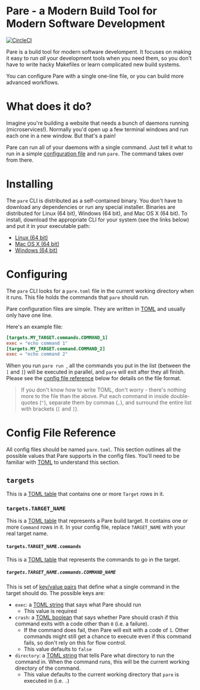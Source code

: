 # Pare - a Modern Build Tool for Modern Software Development

[![CircleCI](https://circleci.com/gh/arschles/pare.svg?style=svg)](https://circleci.com/gh/arschles/pare)

Pare is a build tool for modern software develompent. It focuses on making it easy to run _all_ your development
tools when you need them, so you don't have to write hacky Makefiles or learn complicated new build systems.

You can configure Pare with a single one-line file, or you can build more advanced workflows.

# What does it do?

Imagine you're building a website that needs a bunch of daemons running (microservices!). Normally
you'd open up a few terminal windows and run each one in a new window. But that's a pain!

Pare can run all of your daemons with a single command. Just tell it what to run in a simple 
[configuration file](#configuring) and run `pare`. The command takes over from there.

# Installing

The `pare` CLI is distributed as a self-contained binary. You don't have to download any
dependencies or run any special installer. Binaries are distributed for Linux (64 bit),
Windows (64 bit), and Mac OS X (64 bit). To install, download the appropriate CLI
for your system (see the links below) and put it in your executable path:

- [Linux (64 bit)](https://storage.googleapis.com/pare-cli/pare_linux_amd64)
- [Mac OS X (64 bit)](https://storage.googleapis.com/pare-cli/pare_darwin_amd64)
- [Windows (64 bit)](https://storage.googleapis.com/pare-cli/pare_windows_amd64.exe)

# Configuring

The `pare` CLI looks for a `pare.toml` file in the current working directory when it runs. This file holds the commands that `pare` should run.

Pare configuration files are simple. They are written in 
[TOML](https://github.com/toml-lang/toml) and usually only have one line.

Here's an example file:

```toml
[targets.MY_TARGET.commands.COMMAND_1]
exec = "echo command 1"
[targets.MY_TARGET.command.COMMAND_2]
exec = "echo command 2"
```

When you run `pare run `, all the commands you put in the list 
(between the `[` and `]`) will be executed in parallel, and `pare` will exit after 
they all finish. Please see the [config file reference](#config-file-reference) below
for details on the file format.

>If you don't know how to write TOML, don't worry - there's nothing more to the file than the above. Put each command in inside double-quotes (`"`), separate them by commas (`,`), and surround the entire list with brackets (`[` and `]`).

# Config File Reference

All config files should be named `pare.toml`. This section outlines all the possible values
that Pare supports in the config files. You'll need to be familiar with 
[TOML](https://github.com/toml-lang/toml) to understand this section.

## `targets`

This is a [TOML table](https://github.com/toml-lang/toml#table) that contains one or more
`Target` rows in it.

### `targets.TARGET_NAME`

This is a [TOML table](https://github.com/toml-lang/toml#table) that represents a Pare build
target. It contains one or more `Command` rows in it. In your config file, replace `TARGET_NAME`
with your real target name.

#### `targets.TARGET_NAME.commands`

This is a [TOML table](https://github.com/toml-lang/toml#table) that represents the commands
to go in the target.

##### `targets.TARGET_NAME.commands.COMMAND_NAME`

This is set of [key/value pairs](https://github.com/toml-lang/toml#keyvalue-pair) that
define what a single command in the target should do. The possible keys are:

- `exec`: a [TOML string](https://github.com/toml-lang/toml#string) that says what Pare
should run
    - This value is required
- `crash`: a [TOML boolean](https://github.com/toml-lang/toml#user-content-boolean) that says
whether Pare should crash if this command exits with a code other than `0` (i.e. a failure).
    - If the command does fail, then Pare will exit with a code of `1`. Other commands might still 
    get a chance to execute even if this command fails, so don't rely on this for flow control.
    - This value defaults to `false`
- `directory`: a [TOML string](https://github.com/toml-lang/toml#string) that tells
Pare what directory to run the command in. When the command runs, this will be the current
working directory of the command.
    - This value defaults to the current working directory that `pare` is executed in (i.e. `.`)
